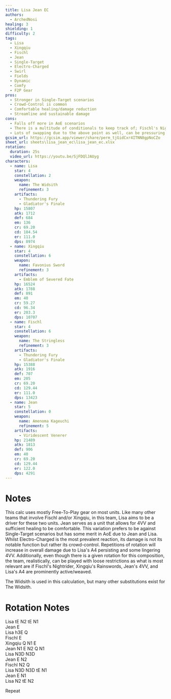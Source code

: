 ```yaml
---
title: Lisa Jean EC
authors:
  - ArchedNosi
healing: 3
shielding: 1
difficulty: 2
tags:
  - Lisa
  - Xingqiu
  - Fischl
  - Jean
  - Single-Target
  - Electro-Charged
  - Swirl
  - Fields
  - Dynamic
  - Comfy
  - F2P Gear
pros:
  - Stronger in Single-Target scenarios
  - Crowd-Control is common
  - Comfortable healing/damage reduction
  - Streamline and sustainable damage
cons:
  - Falls off more in AoE scenarios
  - There is a multitude of conditionals to keep track of; Fischl's Nightrider, Xingqiu's Rainswords, and Jean's 4VV
  - Lots of swapping due to the above point as well, can be pressuring
gcsim_url: https://gcsim.app/viewer/share/perm_tjGidCxr4ITNN8gpNoCZo
sheet_url: sheets\lisa_jean_ec\lisa_jean_ec.xlsx
rotation:
  duration: 25s
  video_url: https://youtu.be/SjFDQlJAUyg
characters:
  - name: Lisa
    star: 4
    constellation: 2
    weapon:
      name: The Widsith
      refinement: 3
    artifacts:
      - Thundering Fury
      - Gladiator's Finale
    hp: 15807
    atk: 1712
    def: 684
    em: 136
    cr: 69.20
    cd: 184.54
    er: 111.0
    dps: 8974
  - name: Xingqiu
    star: 4
    constellation: 6
    weapon:
      name: Favonius Sword
      refinement: 3
    artifacts:
      - Emblem of Severed Fate
    hp: 16524
    atk: 1788
    def: 891
    em: 40
    cr: 59.27
    cd: 96.34
    er: 203.3
    dps: 10707
  - name: Fischl
    star: 4
    constellation: 6
    weapon:
      name: The Stringless
      refinement: 3
    artifacts:
      - Thundering Fury
      - Gladiator's Finale
    hp: 15388
    atk: 1916
    def: 707
    em: 205
    cr: 69.20
    cd: 129.44
    er: 111.0
    dps: 13423
  - name: Jean
    star: 5
    constellation: 0
    weapon:
      name: Amenoma Kageuchi
      refinement: 5
    artifacts:
      - Viridescent Venerer
    hp: 21489
    atk: 1813
    def: 906
    em: 40
    cr: 69.20
    cd: 129.44
    er: 122.0
    dps: 4291
---
```

 
# **Notes**
 
This calc uses mostly Free-To-Play gear on most units. Like many other teams that involve Fischl and/or Xingqiu, in this team, Lisa aims to be a driver for these two units. Jean serves as a unit that allows for 4VV and sufficient healing to be comfortable. This variation prefers to be against Single-Target scenarios but has some merit in AoE due to Jean and Lisa. Whilst Electro-Charged is the most prevalent reaction, its damage is not its notable function but rather its crowd-control. Repetitions of rotation will increase in overall damage due to Lisa's A4 persisting and some lingering 4VV. Additionally, even though there is a given rotation for this composition, the team, realistically, can be played with loose restrictions as what is most relevant are if Fischl's Nightrider, Xingqiu's Rainswords, Jean's 4VV, and Lisa's A4 are prominently active/weaved.
 
The Widsith is used in this calculation, but many other substitutions exist for The Widsith.			
 
# **Rotation Notes**
 
Lisa tE N2 tE N1  
Jean E  
Lisa h3E Q  
Fischl E  
Xingqiu Q N1 E  
Jean N1 E N2 Q N1  
Lisa N3D N3D  
Jean E N2  
Fischl N2 Q  
Lisa N3D N3D tE N1  
Jean E N1  
Lisa N2 tE N2  					
 
Repeat